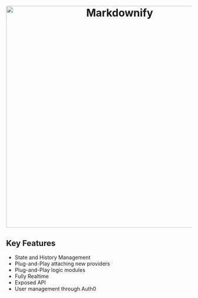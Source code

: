 <h1 align="center">
  <br>
  <a href="https://1src.tech"><img src="https://github.com/janhaa/one/blob/main/2_Logo%20Design%20Handout.png?raw=true" alt="Markdownify" width="600"></a>
</h1>

## Key Features

* State and History Management
* Plug-and-Play attaching new providers
* Plug-and-Play logic modules
* Fully Realtime
* Exposed API
* User management through Auth0

